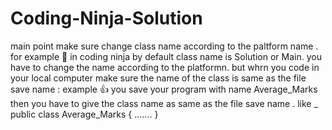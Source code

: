 # Coding-Ninja-Solution
  main point 
 make sure change class name according to the paltform name .
 for example 🦖  in coding ninja by default  class name is Solution or Main. 
 you have to change the name according to the platformn.
 but whrn you code in your local computer make sure the name of the class is same as the file save name : example 👍 you save your program with name Average_Marks then you have to give the class name as same as the file save name .  like _ public class Average_Marks {    .......   }

